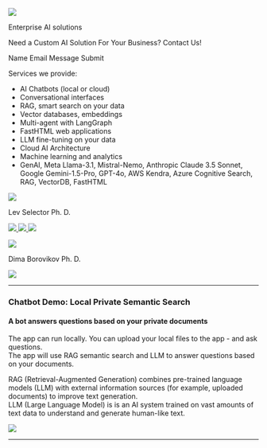 ![](images/eais_favicon.webp)

Enterprise AI solutions

Need a Custom AI Solution For Your Business? Contact Us!

Name Email Message Submit

Services we provide:

  * AI Chatbots (local or cloud)
  * Conversational interfaces
  * RAG, smart search on your data
  * Vector databases, embeddings
  * Multi-agent with LangGraph
  * FastHTML web applications
  * LLM fine-tuning on your data
  * Cloud AI Architecture
  * Machine learning and analytics
  * GenAI, Meta Llama-3.1, Mistral-Nemo, Anthropic Claude 3.5 Sonnet, Google Gemini-1.5-Pro, GPT-4o, AWS Kendra, Azure Cognitive Search, RAG, VectorDB, FastHTML

![](images/Lev.jpg)

Lev Selector Ph. D.

[![](/images/linkedin.svg) ](https://www.linkedin.com/in/levselector/)
[![](/images/youtube.svg) ](https://youtube.com/@lev-selector)
[![](/images/github.svg) ](https://github.com/lselector)

![](images/Dima.jpg)

Dima Borovikov Ph. D.

[![](/images/linkedin.svg) ](https://www.linkedin.com/in/d-borovikov)

* * *

### Chatbot Demo: Local Private Semantic Search

#### A bot answers questions based on your private documents

The app can run locally. You can upload your local files to the app - and ask
questions.  
The app will use RAG semantic search and LLM to answer questions based on your
documents.  
  
RAG (Retrieval-Augmented Generation) combines pre-trained language models
(LLM) with external information sources (for example, uploaded documents) to
improve text generation.  
LLM (Large Language Model) is is an AI system trained on vast amounts of text
data to understand and generate human-like text.

![](images/RAG_demo.png)

* * *

